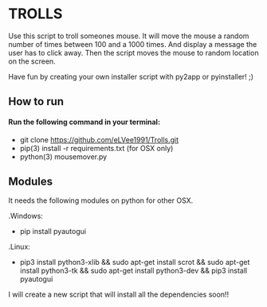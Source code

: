 # TROLLS
Use this script to troll someones mouse. It will move the mouse a random number of times between 100 and a 1000 times. And display a message the user has to click away. Then the script moves the mouse to random location on the screen.

Have fun by creating your own installer script with py2app or pyinstaller! ;)

## How to run
#### Run the following command in your terminal:

- git clone https://github.com/eLVee1991/Trolls.git
- pip(3) install -r requirements.txt (for OSX only)
- python(3) mousemover.py

## Modules
It needs the following modules on python for other OSX.

.Windows:
- pip install pyautogui

.Linux:
- pip3 install python3-xlib && sudo apt-get install scrot && sudo apt-get install python3-tk && sudo apt-get install python3-dev && pip3 install pyautogui


I will create a new script that will install all the dependencies soon!!
